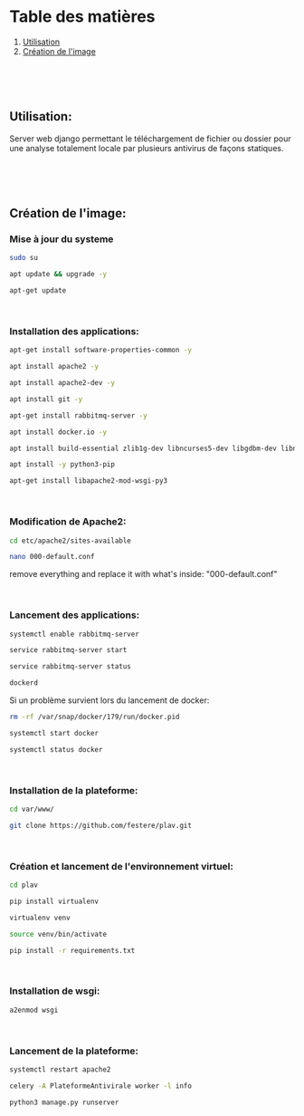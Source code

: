 # Table des matières
1. [Utilisation](#Utilisation)
2. [Création de l'image](#Créationdel'image)

<br>
<br>
<br>


## <a name="Utilisation">Utilisation:<a>
Server web django permettant le téléchargement de fichier ou dossier pour une analyse totalement locale par plusieurs antivirus de façons statiques.

<br>
<br>
<br>

## <a name="Créationdel'image">Création de l'image:<a>
### Mise à jour du systeme
```bash
sudo su
````
```bash
apt update && upgrade -y
````
```bash
apt-get update
````

<br>

### Installation des applications:
```bash
apt-get install software-properties-common -y
````
```bash
apt install apache2 -y
````
```bash
apt install apache2-dev -y
````
```bash
apt install git -y
````
```bash
apt-get install rabbitmq-server -y
````
```bash
apt install docker.io -y
````
```bash
apt install build-essential zlib1g-dev libncurses5-dev libgdbm-dev libnss3-dev libssl-dev libreadline-dev libffi-dev libsqlite3-dev wget libbz2-dev -y
````
```bash
apt install -y python3-pip
````
```bash
apt-get install libapache2-mod-wsgi-py3
````

<br>

### Modification de Apache2:
```bash
cd etc/apache2/sites-available
````
```bash
nano 000-default.conf
````
remove everything and replace it with what's inside: "000-default.conf"

<br>

### Lancement des applications:
```bash
systemctl enable rabbitmq-server
````
```bash
service rabbitmq-server start
````
```bash
service rabbitmq-server status
````
```bash
dockerd
````
Si un problème survient lors du lancement de docker:
```bash
rm -rf /var/snap/docker/179/run/docker.pid
````
```bash
systemctl start docker
````
```bash
systemctl status docker
````

<br>

### Installation de la plateforme:
```bash
cd var/www/
````
```bash
git clone https://github.com/festere/plav.git
````

<br>

### Création et lancement de l'environnement virtuel:
```bash
cd plav
````
```bash
pip install virtualenv
````
```bash
virtualenv venv
````
```bash
source venv/bin/activate
````
```bash
pip install -r requirements.txt
````

<br>

### Installation de wsgi:
```bash
a2enmod wsgi
````

<br>

### Lancement de la plateforme:
```bash
systemctl restart apache2
````
```bash
celery -A PlateformeAntivirale worker -l info
````
```bash
python3 manage.py runserver
````
